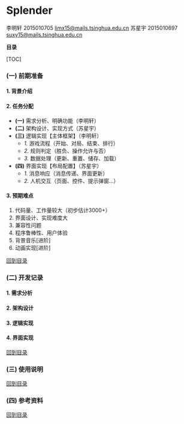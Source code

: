 Splender <a name="Title"> </a>
=======
李明轩 2015010705 [limx15@mails.tsinghua.edu.cn](limx15@mails.tsinghua.edu.cn)
苏星宇 2015010697 [suxy15@mails.tsinghua.edu.cn](suxy15@mails.tsinghua.edu.cn)

**目录** <a name="table"> </a>

[TOC]

### (一) 前期准备
#### 1. 背景介绍 <a name="background"> </a>

#### 2. 任务分配 <a name="arrangement"> </a>
+ **(一)** 需求分析、明确功能（李明轩）
+ **(二)** 架构设计、实现方式（苏星宇）
+ **(三)** 逻辑实现【主体框架】（李明轩）
    - _1._ 游戏流程（开始、对局、结束、排行）
    - _2._ 规则判定（胜负、操作允许与否）
    - _3._ 数据处理（更新、重置、储存、加载）
+ **(四)** 界面实现【布局配置】（苏星宇）
    - _1._ 消息响应（消息传递、界面更新）
    - _2._ 人机交互（页面、控件、提示弹窗...）
    
#### 3. 预期难点 <a name="prediction"> </a>
1. 代码量、工作量较大（初步估计3000+）
2. 界面设计、实现难度大
3. 兼容性问题
4. 程序鲁棒性、用户体验
5. 背景音乐[进阶]
6. 动画实现[进阶]

[回到目录](#table)

### (二) 开发记录
#### 1. 需求分析 <a name="analyze"> </a>

#### 2. 架构设计 <a name="design"> </a>

#### 3. 逻辑实现 <a name="logical"> </a>

#### 4. 界面实现 <a name="UI"> </a>

[回到目录](#table)

### (三) 使用说明 <a name="help"> </a>

[回到目录](#table)

### (四) 参考资料 <a name="reference"> </a>

[回到目录](#table)
